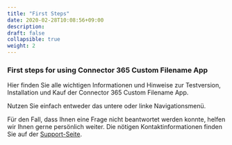 ```yaml
---
title: "First Steps"
date: 2020-02-28T10:08:56+09:00
description: 
draft: false
collapsible: true
weight: 2
---
```

### First steps for using Connector 365 Custom Filename App

Hier finden Sie alle wichtigen Informationen und Hinweise zur Testversion, Installation und Kauf der Connector 365 Custom Filename App.

Nutzen Sie einfach entweder das untere oder linke Navigationsmenü.

Für den Fall, dass Ihnen eine Frage nicht beantwortet werden konnte, helfen wir Ihnen gerne persönlich weiter. Die nötigen Kontaktinformationen finden Sie auf der [Support-Seite](de-de/apps/help-and-support/).